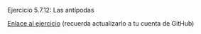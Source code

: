 Ejercicio 5.7.12: Las antípodas

<a href="http://acamara7es.github.io/X-Nav-5.7.12-Antipodas/">Enlace al ejercicio</a> (recuerda actualizarlo a tu cuenta de GitHub)
